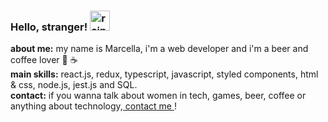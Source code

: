 ### Hello, stranger! <img width="32" src="https://media.giphy.com/media/fUAXzN0NvvtCaetmPI/giphy.gif" alt="rainbow-gif"/>
  

<strong>about me:</strong> my name is Marcella, i'm a web developer and i'm a beer and coffee lover 🍺 ☕
<br/>
<strong>main skills:</strong> react.js, redux, typescript, javascript, styled components, html & css, node.js, jest.js and SQL.
<br/>
<strong>contact:</strong> if you wanna talk about women in tech, games, beer, coffee or anything about technology,<a href="https://marcellabarros.github.io/"> contact  me </a>!




